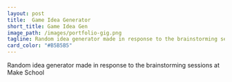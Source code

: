 ```yaml
---
layout: post
title:  Game Idea Generator
short_title: Game Idea Gen
image_path: /images/portfolio-gig.png
tagline: Random idea generator made in response to the brainstorming sessions at Make School
card_color: "#B5B5B5"
---
```


Random idea generator made in response to the brainstorming sessions at Make School
